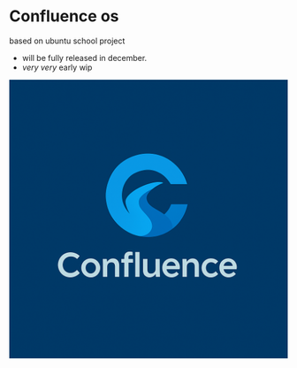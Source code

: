 # Confluence os
based on ubuntu
school project
- will be fully released in december.
- *very very* early wip

![Confluence OS logo](https://raw.githubusercontent.com/3spress0/Confluence-os/refs/heads/main/image-assets/logo/final%20(1).png)
